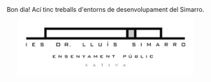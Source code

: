 <div style="text-align: center;">
Bon dia!
Ací tinc treballs d'entorns de desenvolupament del Simarro.
<img src="logoSimarro.png" style="width:80%; margin:10px auto; display:block;">
</div>
<!--
**raulvallsaranda/raulvallsaranda** is a ✨ _special_ ✨ repository because its `README.md` (this file) appears on your GitHub profile.

Here are some ideas to get you started:

- 🔭 I’m currently working on ...
- 🌱 I’m currently learning ...
- 👯 I’m looking to collaborate on ...
- 🤔 I’m looking for help with ...
- 💬 Ask me about ...
- 📫 How to reach me: ...
- 😄 Pronouns: ...
- ⚡ Fun fact: ...
-->
